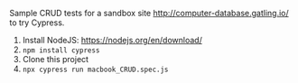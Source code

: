 Sample CRUD tests for a sandbox site http://computer-database.gatling.io/ to try Cypress.

1. Install NodeJS: https://nodejs.org/en/download/
2. `npm install cypress`
3. Clone this project
4. `npx cypress run macbook_CRUD.spec.js`
